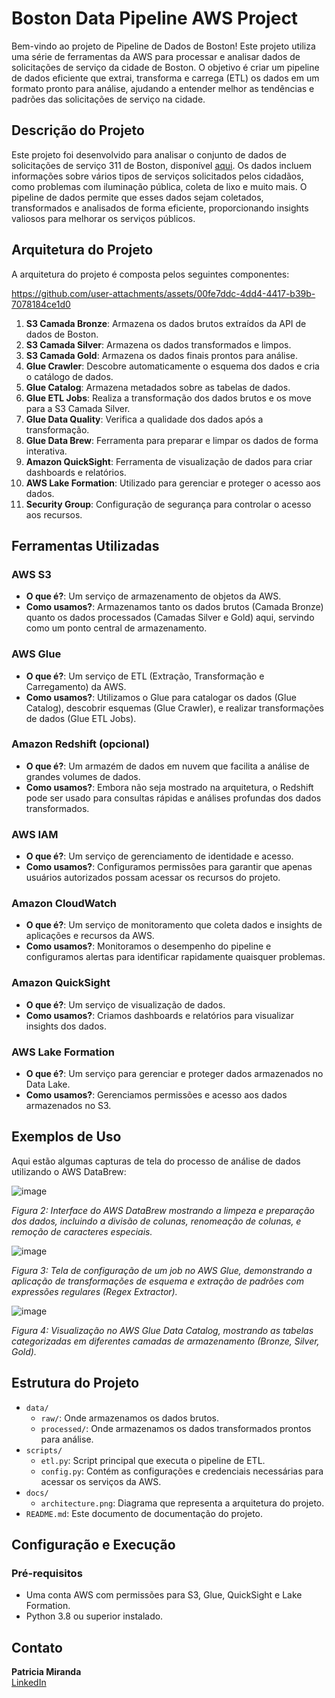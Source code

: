 # Boston Data Pipeline AWS Project

Bem-vindo ao projeto de Pipeline de Dados de Boston! Este projeto utiliza uma série de ferramentas da AWS para processar e analisar dados de solicitações de serviço da cidade de Boston. O objetivo é criar um pipeline de dados eficiente que extrai, transforma e carrega (ETL) os dados em um formato pronto para análise, ajudando a entender melhor as tendências e padrões das solicitações de serviço na cidade.

## Descrição do Projeto

Este projeto foi desenvolvido para analisar o conjunto de dados de solicitações de serviço 311 de Boston, disponível [aqui](https://data.boston.gov/dataset/311-service-requests). Os dados incluem informações sobre vários tipos de serviços solicitados pelos cidadãos, como problemas com iluminação pública, coleta de lixo e muito mais. O pipeline de dados permite que esses dados sejam coletados, transformados e analisados de forma eficiente, proporcionando insights valiosos para melhorar os serviços públicos.

## Arquitetura do Projeto

A arquitetura do projeto é composta pelos seguintes componentes:

https://github.com/user-attachments/assets/00fe7ddc-4dd4-4417-b39b-7078184ce1d0

1. **S3 Camada Bronze**: Armazena os dados brutos extraídos da API de dados de Boston.
2. **S3 Camada Silver**: Armazena os dados transformados e limpos.
3. **S3 Camada Gold**: Armazena os dados finais prontos para análise.
4. **Glue Crawler**: Descobre automaticamente o esquema dos dados e cria o catálogo de dados.
5. **Glue Catalog**: Armazena metadados sobre as tabelas de dados.
6. **Glue ETL Jobs**: Realiza a transformação dos dados brutos e os move para a S3 Camada Silver.
8. **Glue Data Quality**: Verifica a qualidade dos dados após a transformação.
9. **Glue Data Brew**: Ferramenta para preparar e limpar os dados de forma interativa.
10. **Amazon QuickSight**: Ferramenta de visualização de dados para criar dashboards e relatórios.
11. **AWS Lake Formation**: Utilizado para gerenciar e proteger o acesso aos dados.
12. **Security Group**: Configuração de segurança para controlar o acesso aos recursos.

## Ferramentas Utilizadas

### AWS S3
- **O que é?**: Um serviço de armazenamento de objetos da AWS.
- **Como usamos?**: Armazenamos tanto os dados brutos (Camada Bronze) quanto os dados processados (Camadas Silver e Gold) aqui, servindo como um ponto central de armazenamento.

### AWS Glue
- **O que é?**: Um serviço de ETL (Extração, Transformação e Carregamento) da AWS.
- **Como usamos?**: Utilizamos o Glue para catalogar os dados (Glue Catalog), descobrir esquemas (Glue Crawler), e realizar transformações de dados (Glue ETL Jobs).

### Amazon Redshift (opcional)
- **O que é?**: Um armazém de dados em nuvem que facilita a análise de grandes volumes de dados.
- **Como usamos?**: Embora não seja mostrado na arquitetura, o Redshift pode ser usado para consultas rápidas e análises profundas dos dados transformados.


### AWS IAM
- **O que é?**: Um serviço de gerenciamento de identidade e acesso.
- **Como usamos?**: Configuramos permissões para garantir que apenas usuários autorizados possam acessar os recursos do projeto.

### Amazon CloudWatch
- **O que é?**: Um serviço de monitoramento que coleta dados e insights de aplicações e recursos da AWS.
- **Como usamos?**: Monitoramos o desempenho do pipeline e configuramos alertas para identificar rapidamente quaisquer problemas.

### Amazon QuickSight
- **O que é?**: Um serviço de visualização de dados.
- **Como usamos?**: Criamos dashboards e relatórios para visualizar insights dos dados.

### AWS Lake Formation
- **O que é?**: Um serviço para gerenciar e proteger dados armazenados no Data Lake.
- **Como usamos?**: Gerenciamos permissões e acesso aos dados armazenados no S3.
## Exemplos de Uso

Aqui estão algumas capturas de tela do processo de análise de dados utilizando o AWS DataBrew:

![image](https://github.com/user-attachments/assets/386312d6-95c8-4891-8dcb-52e0d1b073cb)

*Figura 2: Interface do AWS DataBrew mostrando a limpeza e preparação dos dados, incluindo a divisão de colunas, renomeação de colunas, e remoção de caracteres especiais.*

![image](https://github.com/user-attachments/assets/984148d0-042e-445a-a6b8-ed9330f8df7b)

*Figura 3: Tela de configuração de um job no AWS Glue, demonstrando a aplicação de transformações de esquema e extração de padrões com expressões regulares (Regex Extractor).*

![image](https://github.com/user-attachments/assets/7fd8b2e9-1a28-41df-8055-247b9ce61c47)

*Figura 4: Visualização no AWS Glue Data Catalog, mostrando as tabelas categorizadas em diferentes camadas de armazenamento (Bronze, Silver, Gold).*



## Estrutura do Projeto

- `data/`
  - `raw/`: Onde armazenamos os dados brutos.
  - `processed/`: Onde armazenamos os dados transformados prontos para análise.
- `scripts/`
  - `etl.py`: Script principal que executa o pipeline de ETL.
  - `config.py`: Contém as configurações e credenciais necessárias para acessar os serviços da AWS.
- `docs/`
  - `architecture.png`: Diagrama que representa a arquitetura do projeto.
- `README.md`: Este documento de documentação do projeto.

## Configuração e Execução

### Pré-requisitos

- Uma conta AWS com permissões para S3, Glue, QuickSight e Lake Formation.
- Python 3.8 ou superior instalado.

## Contato

**Patricia Miranda**  
[LinkedIn](https://www.linkedin.com/in/patrícia-miranda-silva)

